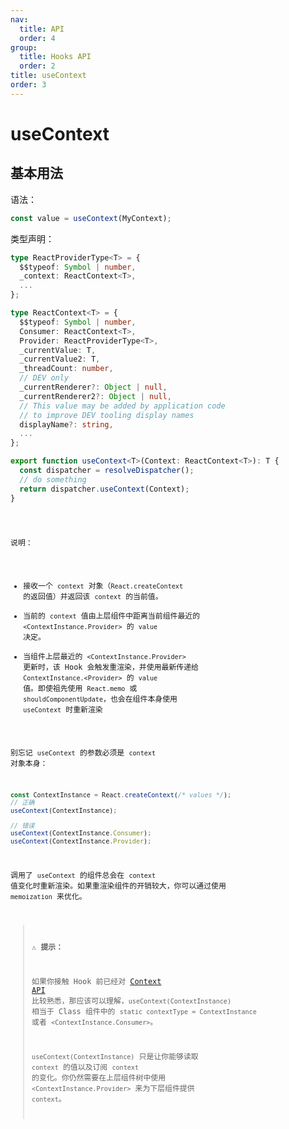 ```yaml
---
nav:
  title: API
  order: 4
group:
  title: Hooks API
  order: 2
title: useContext
order: 3
---
```


# useContext

## 基本用法

语法：

```js
const value = useContext(MyContext);
```

类型声明：

```ts
type ReactProviderType<T> = {
  $$typeof: Symbol | number,
  _context: ReactContext<T>,
  ...
};

type ReactContext<T> = {
  $$typeof: Symbol | number,
  Consumer: ReactContext<T>,
  Provider: ReactProviderType<T>,
  _currentValue: T,
  _currentValue2: T,
  _threadCount: number,
  // DEV only
  _currentRenderer?: Object | null,
  _currentRenderer2?: Object | null,
  // This value may be added by application code
  // to improve DEV tooling display names
  displayName?: string,
  ...
};

export function useContext<T>(Context: ReactContext<T>): T {
  const dispatcher = resolveDispatcher();
  // do something
  return dispatcher.useContext(Context);
}
```

<code src="../../../example/useContext/index.tsx" />

说明：

- 接收一个 `context` 对象（`React.createContext` 的返回值）并返回该 `context` 的当前值。
- 当前的 `context` 值由上层组件中距离当前组件最近的 `<ContextInstance.Provider>` 的 `value` 决定。
- 当组件上层最近的 `<ContextInstance.Provider>` 更新时，该 Hook 会触发重渲染，并使用最新传递给 `ContextInstance.<Provider>` 的 `value` 值。即使祖先使用 `React.memo` 或 `shouldComponentUpdate`，也会在组件本身使用 `useContext` 时重新渲染

别忘记 `useContext` 的参数必须是 `context` 对象本身：

```js
const ContextInstance = React.createContext(/* values */);
// 正确
useContext(ContextInstance);

// 错误
useContext(ContextInstance.Consumer);
useContext(ContextInstance.Provider);
```

调用了 `useContext` 的组件总会在 `context` 值变化时重新渲染。如果重渲染组件的开销较大，你可以通过使用 `memoization` 来优化。

> ⚠️ **提示：**
>
> 如果你接触 Hook 前已经对 [Context API](../react/create-context) 比较熟悉，那应该可以理解，`useContext(ContextInstance)` 相当于 Class 组件中的 `static contextType = ContextInstance` 或者 `<ContextInstance.Consumer>`。
>
> `useContext(ContextInstance)` 只是让你能够读取 `context` 的值以及订阅 `context` 的变化。你仍然需要在上层组件树中使用 `<ContextInstance.Provider>` 来为下层组件提供 `context`。
